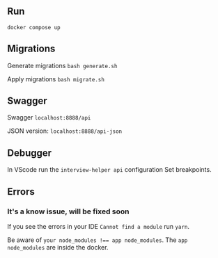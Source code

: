 ## Run

`docker compose up`

## Migrations

Generate migrations `bash generate.sh`

Apply migrations `bash migrate.sh`

## Swagger

Swagger `localhost:8888/api`

JSON version: `localhost:8888/api-json`

## Debugger

In VScode run the `interview-helper api` configuration
Set breakpoints.

## Errors

### It's a know issue, will be fixed soon

If you see the errors in your IDE `Cannot find a module` run `yarn`.

Be aware of `your node_modules !== app node_modules`. The `app node_modules` are inside the docker.
